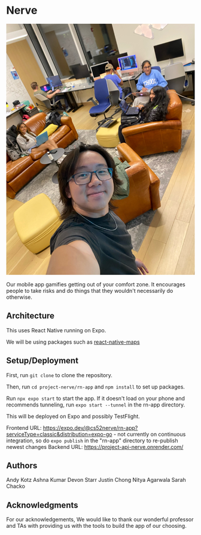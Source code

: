 # Nerve

![Team Photo](./rn-app/assets/images/readme-team-photo.jpeg)

Our mobile app gamifies getting out of your comfort zone. It encourages people to take risks and do things that they wouldn't necessarily do otherwise. 

## Architecture
This uses React Native running on Expo.

We will be using packages such as [react-native-maps](https://github.com/react-native-maps/react-native-maps)

## Setup/Deployment

First, run ```git clone``` to clone the repository.

Then, run ```cd project-nerve/rn-app``` and ```npm install``` to set up packages.

Run ```npx expo start``` to start the app. If it doesn't load on your phone and recommends tunneling, run ```expo start --tunnel``` in the rn-app directory.

This will be deployed on Expo and possibly TestFlight.

Frontend URL: https://expo.dev/@cs52nerve/rn-app?serviceType=classic&distribution=expo-go
    - not currently on continuous integration, so do ```expo publish``` in the "rn-app" directory to re-publish newest changes
Backend URL: https://project-api-nerve.onrender.com/

## Authors

Andy Kotz
Ashna Kumar
Devon Starr
Justin Chong
Nitya Agarwala
Sarah Chacko

## Acknowledgments

For our acknowledgements, We would like to thank our wonderful professor and TAs with providing us with the tools to build the app of our choosing.